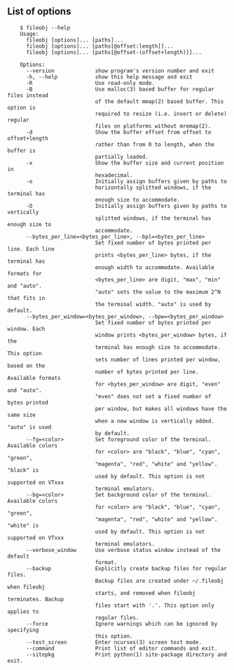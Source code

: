 ## List of options

        $ fileobj --help
        Usage: 
          fileobj [options]... [paths]...
          fileobj [options]... [paths[@offset:length]]...
          fileobj [options]... [paths[@offset-(offset+length)]]...
        
        Options:
          --version             show program's version number and exit
          -h, --help            show this help message and exit
          -R                    Use read-only mode.
          -B                    Use malloc(3) based buffer for regular files instead
                                of the default mmap(2) based buffer. This option is
                                required to resize (i.e. insert or delete) regular
                                files on platforms without mremap(2).
          -d                    Show the buffer offset from offset to offset+length
                                rather than from 0 to length, when the buffer is
                                partially loaded.
          -x                    Show the buffer size and current position in
                                hexadecimal.
          -o                    Initially assign buffers given by paths to
                                horizontally splitted windows, if the terminal has
                                enough size to accommodate.
          -O                    Initially assign buffers given by paths to vertically
                                splitted windows, if the terminal has enough size to
                                accommodate.
          --bytes_per_line=<bytes_per_line>, --bpl=<bytes_per_line>
                                Set fixed number of bytes printed per line. Each line
                                prints <bytes_per_line> bytes, if the terminal has
                                enough width to accommodate. Available formats for
                                <bytes_per_line> are digit, "max", "min" and "auto".
                                "auto" sets the value to the maximum 2^N that fits in
                                the terminal width. "auto" is used by default.
          --bytes_per_window=<bytes_per_window>, --bpw=<bytes_per_window>
                                Set fixed number of bytes printed per window. Each
                                window prints <bytes_per_window> bytes, if the
                                terminal has enough size to accommodate. This option
                                sets number of lines printed per window, based on the
                                number of bytes printed per line. Available formats
                                for <bytes_per_window> are digit, "even" and "auto".
                                "even" does not set a fixed number of bytes printed
                                per window, but makes all windows have the same size
                                when a new window is vertically added. "auto" is used
                                by default.
          --fg=<color>          Set foreground color of the terminal. Available colors
                                for <color> are "black", "blue", "cyan", "green",
                                "magenta", "red", "white" and "yellow". "black" is
                                used by default. This option is not supported on VTxxx
                                terminal emulators.
          --bg=<color>          Set background color of the terminal. Available colors
                                for <color> are "black", "blue", "cyan", "green",
                                "magenta", "red", "white" and "yellow". "white" is
                                used by default. This option is not supported on VTxxx
                                terminal emulators.
          --verbose_window      Use verbose status window instead of the default
                                format.
          --backup              Explicitly create backup files for regular files.
                                Backup files are created under ~/.fileobj when fileobj
                                starts, and removed when fileobj terminates. Backup
                                files start with '.'. This option only applies to
                                regular files.
          --force               Ignore warnings which can be ignored by specifying
                                this option.
          --test_screen         Enter ncurses(3) screen test mode.
          --command             Print list of editor commands and exit.
          --sitepkg             Print python(1) site-package directory and exit.
